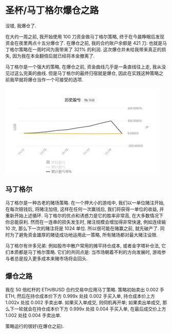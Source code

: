 # 圣杯/马丁格尔爆仓之路

没错, 我爆仓了.

在大约一周之前, 我开始使用 100 刀资金做马丁格尔策略, 终于在今晨睁眼后发现资金在夜里两点十五分爆仓了. 在爆仓之前, 我的合约账户余额是 421 刀: 也就是马丁格尔策略在一周时间为我带来了 321% 的利润. 这次爆仓并未给我带来真正的损失, 因为我在本金翻倍后就已经将本金撤离了.

马丁格尔是一个强大的策略, 在爆仓之前, 资金曲线几乎是一条直线往上走, 我从没见过这么完美的曲线. 但是马丁格尔的最终归宿就是爆仓, 因此在实践这种策略之前我早就将爆仓当作一个可接受的选项.

![img](../../img/sangreal/martingale/money_curve.jpg)

## 马丁格尔

马丁格尔是一种古老的赌场策略. 在一个押大小的游戏中, 我们以一单位赌注开始, 在每次赔钱后, 将赌注加倍, 这样在任何一次赢钱后, 我们将获得一单位的收益, 并重新开始上述循环. 马丁格尔的优点和诱惑力是它的胜率非常高, 在大多数情况下你总能获利. 然而在一连串的损失发生时, 赌注规模会增加得非常快速, 例如连续输 10 次, 那么下一次的赌注将是 1024 单位. 所以很可能在赌赢之前, 就先破产了. 同时为了避免资金雄厚的赌徒成功地运用此一策略, 所有赌场都对最大赌注设限.

马丁格尔有许多兄弟: 例如股市中散户常用的摊平持仓成本, 或者金字塔补仓法, 它们本质都是马丁格尔策略. 它们的共同点是: 当市场朝着不利的方向发展时, 游戏参与者总是投入更多成本来赌市场将会回头.

## 爆仓之路

我在 50 倍杠杆的 ETH/BUSD 合约交易中应用马丁策略. 策略初始卖出 0.002 手 ETH, 然后在持仓成本价下方 0.999x 处挂 0.002 手买入单, 持仓成本价上方 1.002x 处挂 0.002 手卖出单. 如果买入单成交, 则伺机再开单; 如果卖出单成交, 那么下一轮就会在持仓成本价下方 0.999x 处挂 0.004 手买入单, 在最后成交价上方 1.002 处挂 0.004 手卖出单.

策略运行的很好(在爆仓之前).
